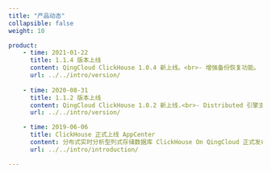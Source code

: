 ```yaml
---
title: "产品动态"
collapsible: false
weight: 10

product:
    - time: 2021-01-22
      title: 1.1.4 版本上线
      content: QingCloud ClickHouse 1.0.4 新上线。<br>- 增强备份恢复功能。
      url: ../../intro/version/
    
    - time: 2020-08-31
      title: 1.1.2 版本上线
      content: QingCloud ClickHouse 1.0.2 新上线.<br>- Distributed 引擎支持 currentDatabase 函数。
      url: ../../intro/version/

    - time: 2019-06-06
      title: ClickHouse 正式上线 AppCenter
      content: 分布式实时分析型列式存储数据库 ClickHouse On QingCloud 正式发布。ClickHouse 是一款高性能的、面向联机分析处理(OLAP)的、开源的、列式数据库。
      url: ../../intro/introduction/

---
```


<!-- 设置上述参数可生成产品动态页  -->
